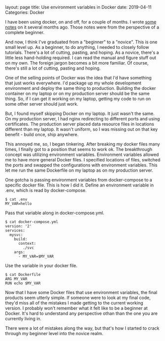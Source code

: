 layout: page
title: Use environment variables in Docker
date: 2019-04-11
Categories: Docker

I have been using docker, on and off, for a couple of months. I wrote [some notes](https://www.programmerdays.com/writing/notes-on-docker) on it several months ago. Those notes were from the perspective of a complete beginner.

And now, I think I've graduated from a "beginner" to a "novice". This is one small level up. As a beginner, to do anything, I needed to closely follow tutorials. There's a lot of cutting, pasting, and hoping. As a novice, there's a little less hand-holding required. I can read the manual and figure stuff out on my own. The foreign jargon becomes a bit more familiar. Of course, there's still a lot of cutting, pasting and hoping.

One of the selling points of Docker was the idea that I'd have something that just works everywhere. I'd package up my whole development environment and deploy the same thing to production. Building the docker container on my laptop or on my production server should be the same thing. So, if I can get it working on my laptop, getting my code to run on some other server should just work.

But, I found myself skipping Docker on my laptop. It just wasn't the same. On my production server, I had nginx redirecting to different ports and using certificates. The production server placed data resource files in locations different than my laptop. It wasn't uniform, so I was missing out on that key benefit - build once, ship anywhere. 

This annoyed me, so, I began tinkering. After breaking my docker files many times, I finally got to a position that seems to work ok. The breakthrough concept was utilizing environment variables. Environment variables allowed me to have more general Docker files. I specified locations of files, switched the ports and swapped the configurations with environment variables. This let me run the same Dockerfile on my laptop as on my production server. 

One gotcha is passing environment variables from docker-compose to a specific docker file. This is how I did it. Define an environment variable in .env, which is read by docker-compose.

    $ cat .env
    MY_VAR=hello

Pass that variable along in docker-compose.yml.

    $ cat docker-compose.yml
    version: '2'
    services:
      mysvc:
        build:
          context:
            ./svc
        args:
          - MY_VAR=$MY_VAR

Use the variable in your docker file.

    $ cat Dockerfile
    ARG MY_VAR
    RUN echo $MY_VAR

Now that I have some Docker files that use environment variables, the final products seem utterly simple. If someone were to look at my final code, they'd miss all of the mistakes I made getting to the current working version. I probably won't remember what it felt like to be a beginner at Docker. It's hard to understand any perspective othan than the one you are currently living in.

There were a lot of mistakes along the way, but that's how I started to crack through my beginner level into the novice realm. 
